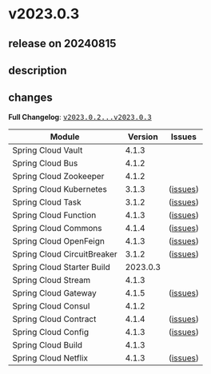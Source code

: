 # v2023.0.3

## release on 20240815

## description

## changes

<strong>Full Changelog</strong>: <a class="commit-link" href="https://github.com/spring-cloud/spring-cloud-release/compare/v2023.0.2...v2023.0.3"><tt>v2023.0.2...v2023.0.3</tt></a>

|           Module            | Version  |                                                  Issues                                                  |
|-----------------------------|----------|----------------------------------------------------------------------------------------------------------|
| Spring Cloud Vault          | 4.1.3    |                                                                                                          |
| Spring Cloud Bus            | 4.1.2    |                                                                                                          |
| Spring Cloud Zookeeper      | 4.1.2    |                                                                                                          |
| Spring Cloud Kubernetes     | 3.1.3    | (<a href="https://github.com/spring-cloud/spring-cloud-kubernetes/milestone/68?closed=1">issues</a>)     |
| Spring Cloud Task           | 3.1.2    | (<a href="https://github.com/spring-cloud/spring-cloud-task/milestone/76?closed=1">issues</a>)           |
| Spring Cloud Function       | 4.1.3    | (<a href="https://github.com/spring-cloud/spring-cloud-function/milestone/52?closed=1">issues</a>)       |
| Spring Cloud Commons        | 4.1.4    | (<a href="https://github.com/spring-cloud/spring-cloud-commons/milestone/125?closed=1">issues</a>)       |
| Spring Cloud OpenFeign      | 4.1.3    | (<a href="https://github.com/spring-cloud/spring-cloud-openfeign/milestone/73?closed=1">issues</a>)      |
| Spring Cloud CircuitBreaker | 3.1.2    | (<a href="https://github.com/spring-cloud/spring-cloud-circuitbreaker/milestone/23?closed=1">issues</a>) |
| Spring Cloud Starter Build  | 2023.0.3 |                                                                                                          |
| Spring Cloud Stream         | 4.1.3    |                                                                                                          |
| Spring Cloud Gateway        | 4.1.5    | (<a href="https://github.com/spring-cloud/spring-cloud-gateway/milestone/97?closed=1">issues</a>)        |
| Spring Cloud Consul         | 4.1.2    |                                                                                                          |
| Spring Cloud Contract       | 4.1.4    | (<a href="https://github.com/spring-cloud/spring-cloud-contract/milestone/116?closed=1">issues</a>)      |
| Spring Cloud Config         | 4.1.3    | (<a href="https://github.com/spring-cloud/spring-cloud-config/milestone/125?closed=1">issues</a>)        |
| Spring Cloud Build          | 4.1.3    |                                                                                                          |
| Spring Cloud Netflix        | 4.1.3    | (<a href="https://github.com/spring-cloud/spring-cloud-netflix/milestone/130?closed=1">issues</a>)       |

